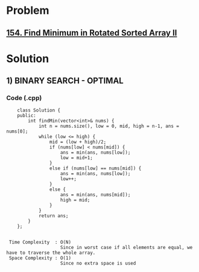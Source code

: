 # Problem

## [154. Find Minimum in Rotated Sorted Array II](https://leetcode.com/problems/find-minimum-in-rotated-sorted-array-ii/)


# Solution 

## 1) BINARY SEARCH - OPTIMAL
 
     
        
       
   ### Code (.cpp)
   
        class Solution {
        public:
            int findMin(vector<int>& nums) {
                int n = nums.size(), low = 0, mid, high = n-1, ans = nums[0];
                while (low <= high) {
                    mid = (low + high)/2;
                    if (nums[low] < nums[mid]) {
                        ans = min(ans, nums[low]);
                        low = mid+1;
                    }
                    else if (nums[low] == nums[mid]) {
                        ans = min(ans, nums[low]);
                        low++;
                    }
                    else {
                        ans = min(ans, nums[mid]);
                        high = mid; 
                    }
                }
                return ans;
            }
        };
     
     
     Time Complexity  : O(N) 
                        Since in worst case if all elements are equal, we have to traverse the whole array.
     Space Complexity : O(1)
                        Since no extra space is used
        
